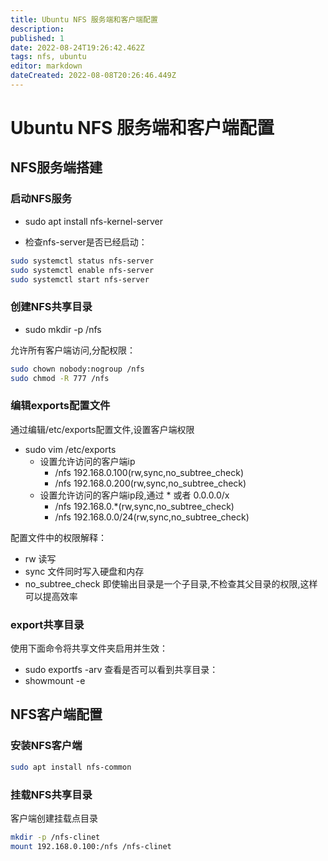 ```yaml
---
title: Ubuntu NFS 服务端和客户端配置
description: 
published: 1
date: 2022-08-24T19:26:42.462Z
tags: nfs, ubuntu
editor: markdown
dateCreated: 2022-08-08T20:26:46.449Z
---
```


# Ubuntu NFS 服务端和客户端配置
## NFS服务端搭建
### 启动NFS服务
* sudo apt install nfs-kernel-server

* 检查nfs-server是否已经启动：
``` bash
sudo systemctl status nfs-server
sudo systemctl enable nfs-server
sudo systemctl start nfs-server
```
### 创建NFS共享目录
* sudo mkdir -p /nfs

允许所有客户端访问,分配权限：
``` bash
sudo chown nobody:nogroup /nfs
sudo chmod -R 777 /nfs
```
### 编辑exports配置文件

通过编辑/etc/exports配置文件,设置客户端权限

* sudo vim /etc/exports
  - 设置允许访问的客户端ip
    - /nfs 192.168.0.100(rw,sync,no_subtree_check)
    - /nfs 192.168.0.200(rw,sync,no_subtree_check)
  - 设置允许访问的客户端ip段,通过 * 或者 0.0.0.0/x
    - /nfs 192.168.0.*(rw,sync,no_subtree_check)
    - /nfs 192.168.0.0/24(rw,sync,no_subtree_check)

配置文件中的权限解释：
* rw 读写
* sync 文件同时写入硬盘和内存
* no_subtree_check 即使输出目录是一个子目录,不检查其父目录的权限,这样可以提高效率

### export共享目录

使用下面命令将共享文件夹启用并生效：
* sudo exportfs -arv
查看是否可以看到共享目录：
* showmount -e 


## NFS客户端配置

### 安装NFS客户端
``` bash
sudo apt install nfs-common
```
### 挂载NFS共享目录
客户端创建挂载点目录
``` bash
mkdir -p /nfs-clinet
mount 192.168.0.100:/nfs /nfs-clinet
```



